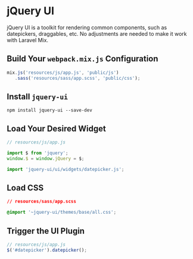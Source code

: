 # jQuery UI

jQuery UI is a toolkit for rendering common components, such as datepickers, draggables, etc. No adjustments are needed to make it work with Laravel Mix.

## Build Your `webpack.mix.js` Configuration

```js
mix.js('resources/js/app.js', 'public/js')
   .sass('resources/sass/app.scss', 'public/css');
```

## Install `jquery-ui`

```
npm install jquery-ui --save-dev
```

## Load Your Desired Widget

```js
// resources/js/app.js

import $ from 'jquery';
window.$ = window.jQuery = $;

import 'jquery-ui/ui/widgets/datepicker.js';
```

## Load CSS

```css
// resources/sass/app.scss

@import '~jquery-ui/themes/base/all.css';
```

## Trigger the UI Plugin

```js
// resources/js/app.js
$('#datepicker').datepicker();
```
